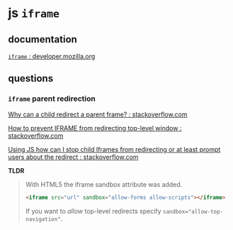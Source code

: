 # js `iframe`

## documentation

[`iframe` : developer.mozilla.org](https://developer.mozilla.org/en-US/docs/Web/HTML/Element/iframe)

## questions

### `iframe` parent redirection

[Why can a child redirect a parent frame? : stackoverflow.com](https://stackoverflow.com/questions/17967423/why-can-a-child-redirect-a-parent-frame)

[How to prevent IFRAME from redirecting top-level window : stackoverflow.com](https://stackoverflow.com/questions/369498/how-to-prevent-iframe-from-redirecting-top-level-window)

[Using JS how can I stop child Iframes from redirecting or at least prompt users about the redirect : stackoverflow.com](https://stackoverflow.com/questions/1794974/using-js-how-can-i-stop-child-iframes-from-redirecting-or-at-least-prompt-users)

**TLDR**

> With HTML5 the iframe sandbox attribute was added.
> 
> ```html
> <iframe src="url" sandbox="allow-forms allow-scripts"></iframe>
> ```
> 
> If you want to *allow* top-level redirects specify `sandbox="allow-top-navigation"`.
> 
